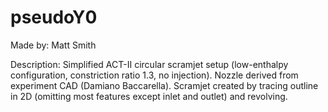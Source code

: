 # pseudoY0

Made by: Matt Smith

Description: Simplified ACT-II circular scramjet setup (low-enthalpy configuration,
constriction ratio 1.3, no injection). Nozzle derived from experiment CAD (Damiano
Baccarella). Scramjet created by tracing outline in 2D (omitting most features
except inlet and outlet) and revolving.
